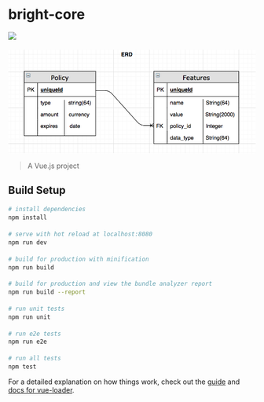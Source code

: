 # bright-core

![](/src/assets/briteCore.gif) <br> <br> ![](/src/assets/erd.png)

> A Vue.js project

## Build Setup

```bash
# install dependencies
npm install

# serve with hot reload at localhost:8080
npm run dev

# build for production with minification
npm run build

# build for production and view the bundle analyzer report
npm run build --report

# run unit tests
npm run unit

# run e2e tests
npm run e2e

# run all tests
npm test
```

For a detailed explanation on how things work, check out the
[guide](http://vuejs-templates.github.io/webpack/) and
[docs for vue-loader](http://vuejs.github.io/vue-loader).
